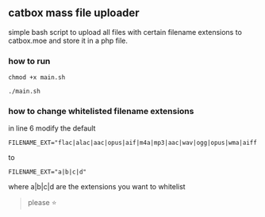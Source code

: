## catbox mass file uploader
simple bash script to upload all files with certain filename extensions to catbox.moe and store it in a php file.

### how to run
```
chmod +x main.sh
```
```
./main.sh
```
### how to change whitelisted filename extensions
in line 6 modify the default
```
FILENAME_EXT="flac|alac|aac|opus|aif|m4a|mp3|aac|wav|ogg|opus|wma|aiff|alac"
```
to
```
FILENAME_EXT="a|b|c|d"
```
where a|b|c|d are the extensions you want to whitelist




>please ⭐
